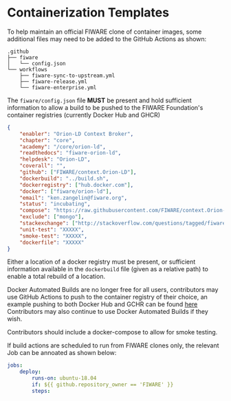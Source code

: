 # Containerization Templates

To help maintain an official FIWARE clone of container images, some additional files may need to be added to the GitHub
Actions as shown:

```text
.github
├── fiware
│   └── config.json
└── workflows
    ├── fiware-sync-to-upstream.yml
    ├── fiware-release.yml
    └── fiware-enterprise.yml
```

The `fiware/config.json` file **MUST** be present and hold sufficient information to allow a build to be pushed to the
FIWARE Foundation's container registries (currently Docker Hub and GHCR)

```json
{
    "enabler": "Orion-LD Context Broker",
    "chapter": "core",
    "academy": "/core/orion-ld",
    "readthedocs": "fiware-orion-ld",
    "helpdesk": "Orion-LD",
    "coverall": "",
    "github": ["FIWARE/context.Orion-LD"],
    "dockerbuild": "../build.sh",
    "dockerregistry": ["hub.docker.com"],
    "docker": ["fiware/orion-ld"],
    "email": "ken.zangelin@fiware.org",
    "status": "incubating",
    "compose": "https://raw.githubusercontent.com/FIWARE/context.Orion-LD/develop/docker/docker-compose.yml",
    "exclude": ["mongo"],
    "stackexchange": ["http://stackoverflow.com/questions/tagged/fiware-orion"],
    "unit-test": "XXXXX",
    "smoke-test": "XXXXX",
    "dockerfile": "XXXXX"
}
```

Either a location of a docker registry must be present, or sufficient information available in the `dockerbuild` file
(given as a relative path) to enable a total rebuild of a location.

Docker Automated Builds are no longer free for all users, contributors may use GitHub Actions to push to the container
registry of their choice, an example pushing to both Docker Hub and GCHR can be found
[here](https://github.com/FIWARE/iotagent-isoxml/tree/master/.github/workflows) Contributors may also continue to use
Docker Automated Builds if they wish.

Contributors should include a docker-compose to allow for smoke testing.

If build actions are scheduled to run from FIWARE clones only, the relevant Job can be annoated as shown below:

```yaml
jobs:
    deploy:
        runs-on: ubuntu-18.04
        if: ${{ github.repository_owner == 'FIWARE' }}
        steps:
```
